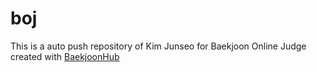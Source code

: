 # boj
This is a auto push repository of Kim Junseo for Baekjoon Online Judge created with [BaekjoonHub](https://github.com/BaekjoonHub/BaekjoonHub)<br>
